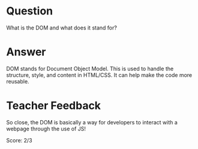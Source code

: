 # Question

What is the DOM and what does it stand for?

# Answer

DOM stands for Document Object Model. This is used to handle the structure, style, and content in HTML/CSS. It can help make the code more reusable.

# Teacher Feedback

So close, the DOM is basically a way for developers to interact with a webpage through the use of JS!

Score: 2/3

